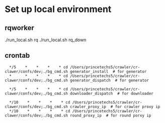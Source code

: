 # Set up local environment

## rqworker

./run_local.sh rq
./run_local.sh rq_down


## crontab

      */5    *    *    *    * cd /Users/princetechs5/crawler/cr-clawer/confs/dev;./bg_cmd.sh generator_install  # for generator
      *      *    *    *    * cd /Users/princetechs5/crawler/cr-clawer/confs/dev;./bg_cmd.sh generator_dispatch  # for generator

      */5    *    *    *    * cd /Users/princetechs5/crawler/cr-clawer/confs/dev;./bg_cmd.sh downloader_dispatch  # for downloader

      */10    *    *    *    * cd /Users/princetechs5/crawler/cr-clawer/confs/dev;./bg_cmd.sh crawler_proxy_ip  # for crawler proxy ip
      */10    *    *    *    * cd /Users/princetechs5/crawler/cr-clawer/confs/dev;./bg_cmd.sh round_proxy_ip  # for round porxy ip